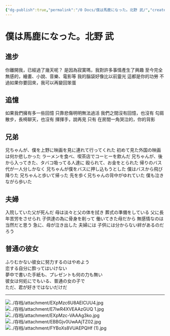 ```yaml
---
{"dg-publish":true,"permalink":"/0 Docs/僕は馬鹿になった。北野 武/","created":"2023-05-20T22:29:15.916+08:00","updated":"2023-05-29T21:08:50.531+08:00"}
---
```



# 僕は馬鹿になった。北野 武

## 進步

你離開我，已經過了幾天呢？
是因為寂寞嗎，我對許多事情產生了興趣
至今完全無感的，繪畫、小說、音樂、電影等
我的腦袋好像比以前靈光
這都是你的功勞
不過如果你要回來，我可以再變回笨蛋

## 追憶

如果我們擁有多一些回憶
只靠悲傷明明無法過活
我們之間沒有回憶，也沒有
勾肩散步，長椅聊天，也沒有
揮揮手，說再見
只有
在房間一角哭泣的，你的背影

## 兄弟

兄ちゃんが、僕を上野に映画を見に連れて行ってくれた
初めて見た外国の映画は何か悲しかった
ラーメンを食べ、喫茶店でコーヒーを飲んだ
兄ちゃんが、後から入ってきた、タバコ吸ってる人達に
殴られて、お金をとられた
帰りのバス代が一人分しかなく
兄ちゃんが僕をバスに押し込もうとした
僕はバスから飛び降りた
兄ちゃんと歩いて帰った
先を歩く兄ちゃんの背中がゆれていた
僕も泣きながら歩いた

## 夫婦

入院していた父が死んだ
母は淡々と父の体を拭き
葬式の準備をしている
父に長年苦労をさせられ
子供達の為に骨身を削って
働いてきた母だから
無感情なのは当然だと思う
急に、母が泣き出した
夫婦には
子供には分からない絆があるのだろう

## 普通の彼女

ふりむかない彼女に努力するのはやめよう  
恋する自分に酔ってはいけない  
夢中で書いた手紙も、プレゼントも何の力も無い  
彼女は何処にでもいる、普通の女の子で  
ただ、君が好きではないだけだ

---

![../存档/attachment/EXpMzc6U8AElCUU4.jpg](/img/user/%E5%AD%98%E6%A1%A3/attachment/EXpMzc6U8AElCUU4.jpg)
![../存档/attachment/E7lwR4XVEAAzGUQ 1.jpg](/img/user/%E5%AD%98%E6%A1%A3/attachment/E7lwR4XVEAAzGUQ%201.jpg)
![../存档/attachment/EXpMzc-VAAAg3ko.jpg](/img/user/%E5%AD%98%E6%A1%A3/attachment/EXpMzc-VAAAg3ko.jpg)
![../存档/attachment/EBBGjv0UwAAjTZ02.jpg](/img/user/%E5%AD%98%E6%A1%A3/attachment/EBBGjv0UwAAjTZ02.jpg)
![../存档/attachment/FYBoXs8VUAEPQHf (1).jpg](/img/user/%E5%AD%98%E6%A1%A3/attachment/FYBoXs8VUAEPQHf%20(1).jpg)
